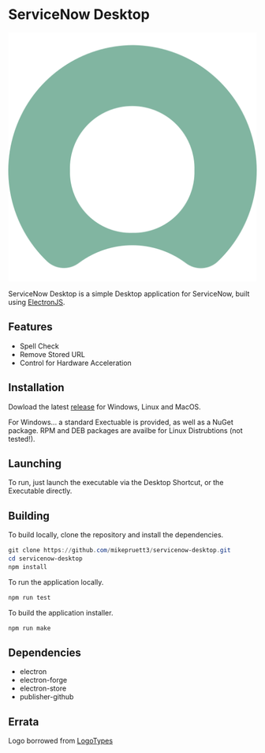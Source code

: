 # ServiceNow Desktop

![ServiceNowDesktop](https://github.com/mikepruett3/servicenow-desktop/blob/main/images/ServiceNow.png?raw=true)

ServiceNow Desktop is a simple Desktop application for ServiceNow, built using [ElectronJS](https://www.electronjs.org).

## Features

- Spell Check
- Remove Stored URL
- Control for Hardware Acceleration

## Installation

Dowload the latest [release](https://github.com/mikepruett3/servicenow-desktop/releases) for Windows, Linux and MacOS.

For Windows... a standard Exectuable is provided, as well as a NuGet package. RPM and DEB packages are availbe for Linux Distrubtions (not tested!).

## Launching

To run, just launch the executable via the Desktop Shortcut, or the Executable directly.

## Building

To build locally, clone the repository and install the dependencies.

```powershell
git clone https://github.com/mikepruett3/servicenow-desktop.git
cd servicenow-desktop
npm install
```

To run the application locally.

```powershell
npm run test
```

To build the application installer.

```powershell
npm run make
```

## Dependencies

- electron
- electron-forge
- electron-store
- publisher-github

## Errata

Logo borrowed from [LogoTypes](https://logosandtypes.com/alphabet/letter-o/servicenow/)